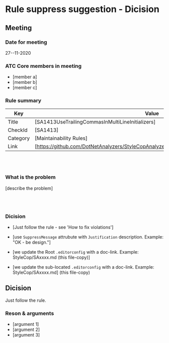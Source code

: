 # Rule suppress suggestion - Dicision

## Meeting

### Date for meeting
27--11-2020

### ATC Core members in meeting
* [member a]
* [member b]
* [member c]

### Rule summary
| Key         | Value |
| ----------- |------------------------------------------------|
| Title       | [SA1413UseTrailingCommasInMultiLineInitializers] |
| CheckId     | [SA1413] |
| Category    | [Maintainability Rules] |
| Link        | [https://github.com/DotNetAnalyzers/StyleCopAnalyzers/blob/master/documentation/SA1413.md] |

<br />
<br />

### What is the problem
[describe the problem]

<br />
<br />

### Dicision

* [Just follow the rule - see 'How to fix violations']

* [use `SuppressMessage` attrubute with `Justification` description. Example: "OK - be design."]

* [we update the Root `.editorconfig` with a doc-link. Example: StyleCop/SAxxxx.md (this file-copy)]

* [we update the sub-located `.editorconfig` with a doc-link. Example: StyleCop/SAxxxx.md] (this file-copy)

## Dicision
Just follow the rule.

### Reson & arguments
* [argument 1]
* [argument 2]
* [argument 3]